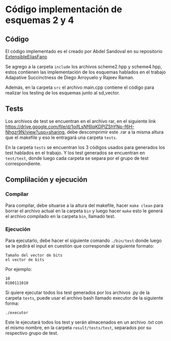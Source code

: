 # Código implementación de esquemas 2 y 4

## Código

El código implementado es el creado por Abdel Sandoval en su repositorio [ExtensibleEliasFano](https://github.com/apdelsm/ExtensibleEliasFano)

Se agrego a la carpeta ```include``` los archivos scheme2.hpp y scheme4.hpp, estos contienen las implementación de los esquemas hablados en el trabajo Adapative Succinctness de Diego Arroyuelo y Rajeev Raman.

Además, en la carpeta ```src``` el archivo main.cpp contiene el código para realizar los testing de los esquemas junto al sd_vector.

## Tests

Los archivos de test se encuentran en el archivo rar, en el siguiente link https://drive.google.com/file/d/1ojfLsNf6IqKDPlZShYNp-f6H-Nhgzr9N/view?usp=sharing, debe descomprimir este .rar a la misma altura que el makefile y eso le entragará una carpeta ```tests```.

En la carpeta ```tests``` se encuentran los 3 códigos usados para generados los test hablados en el trabajo. Y los test generados se encuentran en ```test/test```, donde luego cada carpeta se separa por el grupo de test correspondiente.


## Complilación y ejecución

### Compilar

Para compilar, debe situarse a la altura del makefile, hacer ```make clean``` para borrar el archivo actual en la carpeta ```bin``` y luego hacer ```make``` esto le generá el archivo compilado en la carpeta ```bin```, llamado test.

### Ejecución

Para ejecutarlo, debe hacer el siguiente comando ```./bin/test``` donde luego se le pedirá el input en cuestión que corresponde al siguiente formato:

```
Tamaño del vector de bits
el vector de bits
```

Por ejemplo:

```
10
0100111010
```

Si quiere ejecutar todos los test generados por los archivos .py de la carpeta ```tests```, puede usar el archivo bash llamado executor de la siguiente forma:

```
./executor
```

Este le ejecutará todos los test y serán almacenados en un archivo .txt con el mismo nombre, en la carpeta ```result/tests/test```, separados por su respectivo grupo de test.
